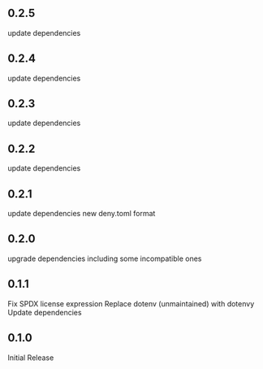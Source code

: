 ## 0.2.5

update dependencies

## 0.2.4

update dependencies

## 0.2.3

update dependencies

## 0.2.2

update dependencies

## 0.2.1

update dependencies
new deny.toml format

## 0.2.0

upgrade dependencies including some incompatible ones

## 0.1.1

Fix SPDX license expression
Replace dotenv (unmaintained) with dotenvy
Update dependencies

## 0.1.0

Initial Release
